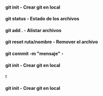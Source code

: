 #### git init - Crear git en local

#### git status - Estado de los archivos

#### git add . - Alistar archivos

#### git reset ruta/nombre - Remover el archivo

#### git commit -m "mensaje" -

#### git init - Crear git en local
t
#### git init - Crear git en local
